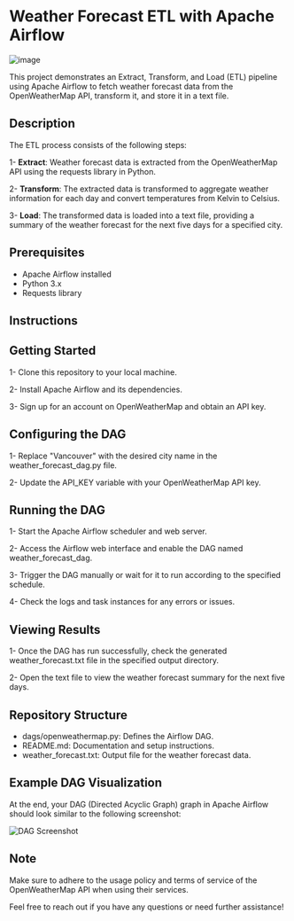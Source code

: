 # Weather Forecast ETL with Apache Airflow

![image](https://github.com/Yousef-Sadatmand/OpenWeatherMap_ETL_Airflow/assets/132624653/92531fe2-e31e-41cc-a505-feff6d640488)



This project demonstrates an Extract, Transform, and Load (ETL) pipeline using Apache Airflow to fetch weather forecast data from the OpenWeatherMap API, transform it, and store it in a text file.

## Description
The ETL process consists of the following steps:

1- **Extract**: Weather forecast data is extracted from the OpenWeatherMap API using the requests library in Python.

2- **Transform**: The extracted data is transformed to aggregate weather information for each day and convert temperatures from Kelvin to Celsius.

3- **Load**: The transformed data is loaded into a text file, providing a summary of the weather forecast for the next five days for a specified city.


## Prerequisites
- Apache Airflow installed
- Python 3.x
- Requests library
  
## Instructions
## Getting Started

1- Clone this repository to your local machine.

2- Install Apache Airflow and its dependencies.

3- Sign up for an account on OpenWeatherMap and obtain an API key.

## Configuring the DAG
1- Replace "Vancouver" with the desired city name in the weather_forecast_dag.py file.

2- Update the API_KEY variable with your OpenWeatherMap API key.
## Running the DAG
1- Start the Apache Airflow scheduler and web server.

2- Access the Airflow web interface and enable the DAG named weather_forecast_dag.

3- Trigger the DAG manually or wait for it to run according to the specified schedule.

4- Check the logs and task instances for any errors or issues.

## Viewing Results
1- Once the DAG has run successfully, check the generated weather_forecast.txt file in the specified output directory.

2- Open the text file to view the weather forecast summary for the next five days.

## Repository Structure
- dags/openweathermap.py: Defines the Airflow DAG.
- README.md: Documentation and setup instructions.
- weather_forecast.txt: Output file for the weather forecast data.

## Example DAG Visualization
At the end, your DAG (Directed Acyclic Graph) graph in Apache Airflow should look similar to the following screenshot:

![DAG Screenshot](https://i.imgur.com/C3CCoDB.jpeg)


## Note
Make sure to adhere to the usage policy and terms of service of the OpenWeatherMap API when using their services.

Feel free to reach out if you have any questions or need further assistance!



